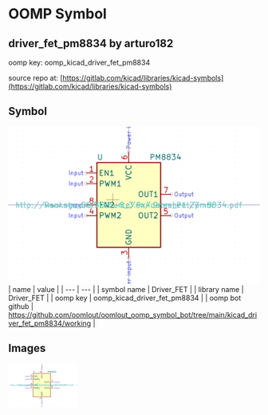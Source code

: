 # OOMP Symbol  
## driver_fet_pm8834  by arturo182  
  
oomp key: oomp_kicad_driver_fet_pm8834  
  
source repo at: [https://gitlab.com/kicad/libraries/kicad-symbols](https://gitlab.com/kicad/libraries/kicad-symbols)  
## Symbol  
  
[![working.png](working_600.png)](working.png)  
| name | value | 
| --- | --- | 
| symbol name | Driver_FET | 
| library name | Driver_FET | 
| oomp key | oomp_kicad_driver_fet_pm8834 | 
| oomp bot github | https://github.com/oomlout/oomlout_oomp_symbol_bot/tree/main/kicad_driver_fet_pm8834/working | 
## Images  
  
[![working.png](working_140.png)](working.png)  
